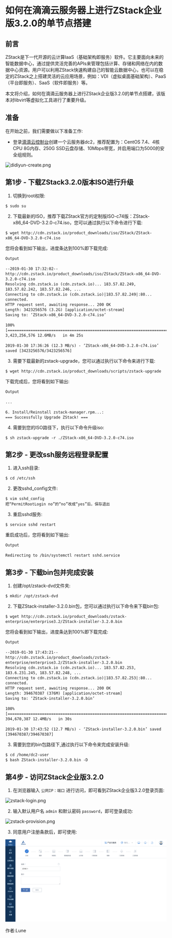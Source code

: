# 如何在滴滴云服务器上进行ZStack企业版3.2.0的单节点搭建

## 前言

ZStack是下一代开源的云计算IaaS（基础架构即服务）软件。它主要面向未来的智能数据中心，通过提供灵活完善的APIs来管理包括计算、存储和网络在内的数据中心资源。用户可以利用ZStack快速构建自己的智能云数据中心，也可以在稳定的ZStack之上搭建灵活的云应用场景，例如：VDI（虚拟桌面基础架构）、PaaS（平台即服务）、SaaS（软件即服务）等。

本文将介绍，如何在滴滴云服务器上进行ZStack企业版3.2.0的单节点搭建，该版本对libvirt等虚拟化工具进行了重要升级。

## 准备

在开始之前，我们需要做以下准备工作:

* 登录[滴滴云控制台](https://app.didiyun.com/#/dc2/add)创建一个云服务器dc2，推荐配置为：CentOS 7.4、4核CPU 8G内存、250G SSD云盘存储、10Mbps带宽，并启用端口为5000的安全组规则。

![didiyun-create.png](https://github.com/luneyuyu/notes-on-learning-zstack/blob/master/didiyun-create.png)

## 第1步 - 下载ZStack3.2.0版本ISO进行升级

1. 切换到root权限:

```
$ sudo su
```

2. 下载最新的ISO，推荐下载ZStack官方的定制版ISO-c74版：ZStack-x86_64-DVD-3.2.0-c74.iso，您可以通过执行以下命令进行下载:

```
$ wget http://cdn.zstack.io/product_downloads/iso/ZStack/ZStack-x86_64-DVD-3.2.0-c74.iso
```

您将会看到如下输出，进度条达到100%即下载完成:

```
Output

--2019-01-30 17:32:02--  http://cdn.zstack.io/product_downloads/iso/ZStack/ZStack-x86_64-DVD-3.2.0-c74.iso
Resolving cdn.zstack.io (cdn.zstack.io)... 183.57.82.249, 183.57.82.242, 183.57.82.246, ...
Connecting to cdn.zstack.io (cdn.zstack.io)|183.57.82.249|:80... connected.
HTTP request sent, awaiting response... 200 OK
Length: 3423256576 (3.2G) [application/octet-stream]
Saving to: ‘ZStack-x86_64-DVD-3.2.0-c74.iso’

100%[=======================================================================================================================================================================>] 3,423,256,576 12.6MB/s   in 4m 25s 

2019-01-30 17:36:26 (12.3 MB/s) - ‘ZStack-x86_64-DVD-3.2.0-c74.iso’ saved [3423256576/3423256576]
```

3. 需要下载最新的zstack-upgrade，您可以通过执行以下命令来进行下载:

```
$ wget http://cdn.zstack.io/product_downloads/scripts/zstack-upgrade
```

下载完成后，您将看到如下输出:

```
Output

...

6. Install/Reinstall zstack-manager.rpm...:
=== Successfully Upgrade ZStack! ===
```

4. 需要到您的ISO路径下，执行以下命令升级iso:

```
$ sh zstack-upgrade -r ./ZStack-x86_64-DVD-3.2.0-c74.iso
```

## 第2步 - 更改ssh服务远程登录配置

1. 进入ssh目录:

```
$ cd /etc/ssh
```

2. 更改sshd_config文件:

```
$ vim sshd_config
把“PermitRootLogin no”的“no”改成“yes”后，保存退出
```

3. 重启sshd服务:

```
$ service sshd restart
```

重启成功后，您将看到如下输出:

```
Output

Redirecting to /bin/systemctl restart sshd.service
```

## 第3步 - 下载bin包并完成安装

1. 创建/opt/zstack-dvd文件夹:

```
$ mkdir /opt/zstack-dvd
```

2. 下载ZStack-installer-3.2.0.bin包，您可以通过执行以下命令来下载bin包:

```
$ wget http://cdn.zstack.io/product_downloads/zstack-enterprise/enterprise3.2/ZStack-installer-3.2.0.bin
```

您将会看到如下输出，进度条达到100%即下载完成:

```
Output

--2019-01-30 17:43:21--  http://cdn.zstack.io/product_downloads/zstack-enterprise/enterprise3.2/ZStack-installer-3.2.0.bin
Resolving cdn.zstack.io (cdn.zstack.io)... 183.57.82.253, 183.6.231.245, 183.57.82.248, ...
Connecting to cdn.zstack.io (cdn.zstack.io)|183.57.82.253|:80... connected.
HTTP request sent, awaiting response... 200 OK
Length: 394670387 (376M) [application/octet-stream]
Saving to: ‘ZStack-installer-3.2.0.bin’

100%[=========================================================================================================================================================================>] 394,670,387 12.4MB/s   in 30s    

2019-01-30 17:43:52 (12.7 MB/s) - ‘ZStack-installer-3.2.0.bin’ saved [394670387/394670387]
```

3. 需要到您的bin包路径下,通过执行以下命令来完成安装升级:

```
$ cd /home/dc2-user
$ bash ZStack-installer-3.2.0.bin -D
```

## 第4步 - 访问ZStack企业版3.2.0

1. 在浏览器输入 `公网IP：端口` 进行访问，即可看到ZStack企业版3.2.0登录页面:

![zstack-login.png](https://github.com/luneyuyu/notes-on-learning-zstack/blob/master/zstack-login.png)

2. 输入默认用户名 `admin` 和默认密码 `password`，即可登录成功:

![zstack-provision.png](https://github.com/luneyuyu/notes-on-learning-zstack/blob/master/zstack-provision.png)

3. 同意用户注册条款后，即可使用:

![zstack-homepage.png](https://github.com/luneyuyu/install-and-use-zstack/blob/master/zstack-homepage.png)

作者:Lune
